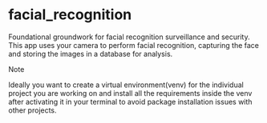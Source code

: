 # facial_recognition
Foundational groundwork for facial recognition surveillance and security. This app uses your camera to perform facial recognition, capturing the face and storing the images in a database for analysis.

> [!NOTE]
> Ideally you want to create a virtual environment(venv) for the individual project you are working on and install all the requirements inside the venv after activating it in your terminal to avoid package installation issues with other projects.
